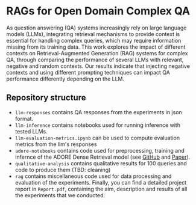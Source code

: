 # RAGs for Open Domain Complex QA
As question answering (QA) systems increasingly rely on large language models (LLMs), integrating retrieval mechanisms to provide context is essential for handling complex queries, which may require information missing from its training data. This work explores the impact of different contexts on Retrieval-Augmented Generation (RAG) systems for complex QA, through comparing the performance of several LLMs with relevant, negative and random contexts. Our results indicate that injecting negative contexts and using different prompting techniques can impact QA performance differently depending on the LLM.
## Repository structure
 - `llm-responses` contains QA responses from the experiments in json format.
 - `llm-inference` contains notebooks used for running inference with tested LLMs.
 - `llm-evaluation-metrics.ipynb` can be used to compute evaluation metrics from the llm's responses
 - `adore-notebooks` contains code used for preprocessing, training and infernce of the ADORE Dense Retrieval model (see [GitHub](https://github.com/jingtaozhan/DRhard) and [Paper](https://dl.acm.org/doi/abs/10.1145/3404835.3462880)).
 - `qualitative-analysis` contains qualitative results for 100  queries and code to produce them (TBD: cleaning)
 - `rag` contains miscellaneous code used for data processing and evaluation of the experiments.
Finally, you can find a detailed project report in `Report.pdf`, containing the aim, description and results of all the experiments that we conducted.

